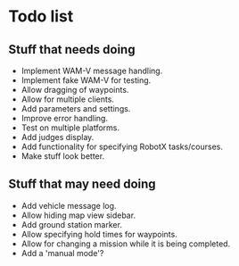 # Todo list

## Stuff that needs doing
* Implement WAM-V message handling.
* Implement fake WAM-V for testing.
* Allow dragging of waypoints.
* Allow for multiple clients.
* Add parameters and settings.
* Improve error handling.
* Test on multiple platforms.
* Add judges display.
* Add functionality for specifying RobotX tasks/courses.
* Make stuff look better.

## Stuff that may need doing
* Add vehicle message log.
* Allow hiding map view sidebar.
* Add ground station marker.
* Allow specifying hold times for waypoints.
* Allow for changing a mission while it is being completed.
* Add a 'manual mode'?
